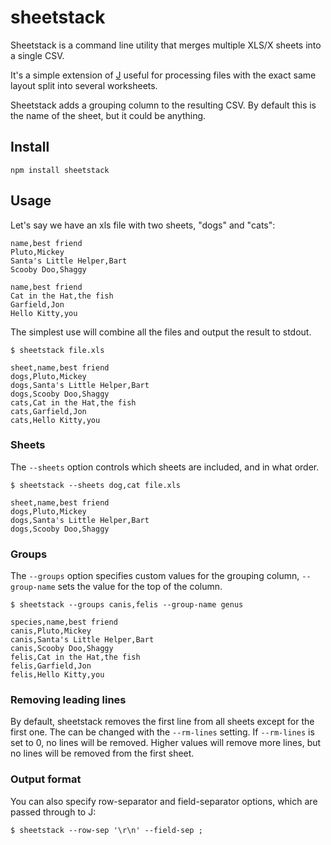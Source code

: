 # sheetstack

Sheetstack is a command line utility that merges multiple XLS/X sheets into a single CSV.

It's a simple extension of [J](https://www.npmjs.com/package/j) useful for processing files with the exact same layout split into several worksheets. 

Sheetstack adds a grouping column to the resulting CSV. By default this is the name of the sheet, but it could be anything.

## Install

````
npm install sheetstack
````

## Usage

Let's say we have an xls file with two sheets, "dogs" and "cats":

````csv
name,best friend
Pluto,Mickey
Santa's Little Helper,Bart
Scooby Doo,Shaggy
````

````csv
name,best friend
Cat in the Hat,the fish
Garfield,Jon
Hello Kitty,you
````

The simplest use will combine all the files and output the result to stdout.

````
$ sheetstack file.xls

sheet,name,best friend
dogs,Pluto,Mickey
dogs,Santa's Little Helper,Bart
dogs,Scooby Doo,Shaggy
cats,Cat in the Hat,the fish
cats,Garfield,Jon
cats,Hello Kitty,you
````

### Sheets
The `--sheets` option controls which sheets are included, and in what order.

````
$ sheetstack --sheets dog,cat file.xls

sheet,name,best friend
dogs,Pluto,Mickey
dogs,Santa's Little Helper,Bart
dogs,Scooby Doo,Shaggy
````

### Groups
The `--groups` option specifies custom values for the grouping column, `--group-name` sets the value for the top of the column.

````
$ sheetstack --groups canis,felis --group-name genus

species,name,best friend
canis,Pluto,Mickey
canis,Santa's Little Helper,Bart
canis,Scooby Doo,Shaggy
felis,Cat in the Hat,the fish
felis,Garfield,Jon
felis,Hello Kitty,you
````

### Removing leading lines

By default, sheetstack removes the first line from all sheets except for the first one. The can be changed with the `--rm-lines` setting. If `--rm-lines` is set to 0, no lines will be removed. Higher values will remove more lines, but no lines will be removed from the first sheet.

### Output format

You can also specify row-separator and field-separator options, which are passed through to J:

````
$ sheetstack --row-sep '\r\n' --field-sep ;
````

